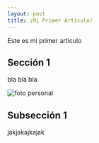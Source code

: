 ```yaml
---
layout: post
title: ¡Mi Primer Artículo!
---
```


Este es mi primer artículo

## Sección 1

bla bla bla

![foto personal](https://github.com/matthy11/matthy11.github.io/images/630184-IMG_20190826_WA0002__2_.jpg)

## Subsección 1

jakjakajkajak
